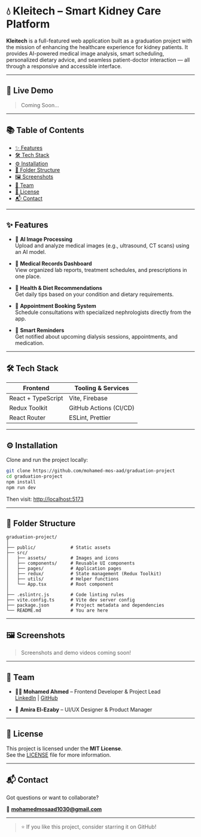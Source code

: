 # 💧 Kleitech – Smart Kidney Care Platform

**Kleitech** is a full-featured web application built as a graduation project with the mission of enhancing the healthcare experience for kidney patients. It provides AI-powered medical image analysis, smart scheduling, personalized dietary advice, and seamless patient-doctor interaction — all through a responsive and accessible interface.

---

## 🚀 Live Demo

> Coming Soon...

---

## 📚 Table of Contents

- [✨ Features](#-features)
- [🛠 Tech Stack](#-tech-stack)
- [⚙️ Installation](#️-installation)
- [📁 Folder Structure](#-folder-structure)
- [🖼️ Screenshots](#️-screenshots)
- [👥 Team](#-team)
- [📄 License](#-license)
- [📬 Contact](#-contact)

---

## ✨ Features

- 🧠 **AI Image Processing**  
  Upload and analyze medical images (e.g., ultrasound, CT scans) using an AI model.

- 🧾 **Medical Records Dashboard**  
  View organized lab reports, treatment schedules, and prescriptions in one place.

- 🥗 **Health & Diet Recommendations**  
  Get daily tips based on your condition and dietary requirements.

- 📅 **Appointment Booking System**  
  Schedule consultations with specialized nephrologists directly from the app.

- 🔔 **Smart Reminders**  
  Get notified about upcoming dialysis sessions, appointments, and medication.


---

## 🛠 Tech Stack

| Frontend           | Tooling & Services     |
|--------------------|-------------------------|
| React + TypeScript | Vite, Firebase          |
| Redux Toolkit      | GitHub Actions (CI/CD) |
| React Router       | ESLint, Prettier     |

---

## ⚙️ Installation

Clone and run the project locally:

```bash
git clone https://github.com/mohamed-mos-aad/graduation-project
cd graduation-project
npm install
npm run dev
```

Then visit: [http://localhost:5173](http://localhost:5173)

---

## 📁 Folder Structure

```
graduation-project/
│
├── public/             # Static assets
├── src/
│   ├── assets/         # Images and icons
│   ├── components/     # Reusable UI components
│   ├── pages/          # Application pages
│   ├── redux/          # State management (Redux Toolkit)
│   ├── utils/          # Helper functions
│   └── App.tsx         # Root component
│
├── .eslintrc.js        # Code linting rules
├── vite.config.ts      # Vite dev server config
├── package.json        # Project metadata and dependencies
└── README.md           # You are here
```

---

## 🖼️ Screenshots

> Screenshots and demo videos coming soon!

---

## 👥 Team

- 👨‍💻 **Mohamed Ahmed** – Frontend Developer & Project Lead  
  [LinkedIn](https://www.linkedin.com/in/mohamed-mos-aad/) | [GitHub](https://github.com/Mohamed-Mos-aad)

- 🎨 **Amira El-Ezaby** – UI/UX Designer & Product Manager

---

## 📄 License

This project is licensed under the **MIT License**.  
See the [LICENSE](./LICENSE) file for more information.

---

## 📬 Contact

Got questions or want to collaborate?

📧 **mohamedmosaad1030@gmail.com**

---

> ⭐ If you like this project, consider starring it on GitHub!
